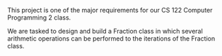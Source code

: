 This project is one of the major requirements for our CS 122 Computer Programming 2 class.

We are tasked to design and build a Fraction class in which several arithmetic operations can be performed to the iterations of the Fraction class.
